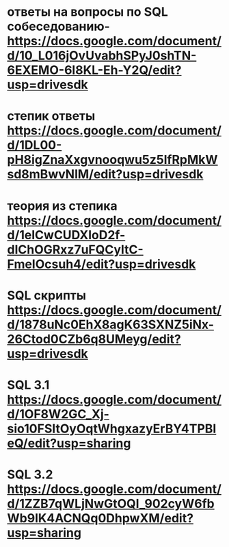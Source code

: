 # ответы на вопросы по SQL собеседованию-https://docs.google.com/document/d/10_L016jOvUvabhSPyJ0shTN-6EXEMO-6l8KL-Eh-Y2Q/edit?usp=drivesdk
# степик ответы https://docs.google.com/document/d/1DL00-pH8igZnaXxgvnooqwu5z5lfRpMkWsd8mBwvNlM/edit?usp=drivesdk
# теория из степика https://docs.google.com/document/d/1elCwCUDXloD2f-dlChOGRxz7uFQCyItC-FmeIOcsuh4/edit?usp=drivesdk
#  SQL скрипты https://docs.google.com/document/d/1878uNc0EhX8agK63SXNZ5iNx-26Ctod0CZb6q8UMeyg/edit?usp=drivesdk
# SQL 3.1 https://docs.google.com/document/d/1OF8W2GC_Xj-sio10FSItOyOqtWhgxazyErBY4TPBIeQ/edit?usp=sharing
# SQL 3.2  https://docs.google.com/document/d/1ZZB7qWLjNwGtOQI_902cyW6fbWb9lK4ACNQq0DhpwXM/edit?usp=sharing
